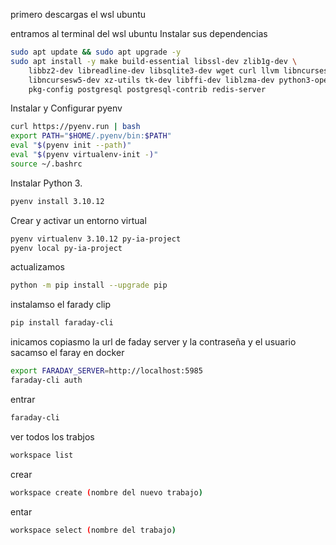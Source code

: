 primero descargas el wsl ubuntu


entramos al terminal del wsl ubuntu 
 Instalar sus  dependencias
```bash
sudo apt update && sudo apt upgrade -y
sudo apt install -y make build-essential libssl-dev zlib1g-dev \
    libbz2-dev libreadline-dev libsqlite3-dev wget curl llvm libncurses5-dev \
    libncursesw5-dev xz-utils tk-dev libffi-dev liblzma-dev python3-openssl \
    pkg-config postgresql postgresql-contrib redis-server

```

Instalar y Configurar pyenv

```bash
curl https://pyenv.run | bash
export PATH="$HOME/.pyenv/bin:$PATH"
eval "$(pyenv init --path)"
eval "$(pyenv virtualenv-init -)"
source ~/.bashrc
```
Instalar Python 3.

```bash
pyenv install 3.10.12
```

Crear y activar un entorno virtual

```bash
pyenv virtualenv 3.10.12 py-ia-project
pyenv local py-ia-project
```
actualizamos
```bash
python -m pip install --upgrade pip
```
instalamso el farady clip
```bash
pip install faraday-cli
```
inicamos copiasmo la url de faday server y la contraseña y el usuario sacamso el faray en docker
```bash
export FARADAY_SERVER=http://localhost:5985
faraday-cli auth
```
entrar
```bash
faraday-cli
```


ver todos los trabjos 
```bash
workspace list
```

crear 
```bash
workspace create (nombre del nuevo trabajo)
```

entar 
```bash
workspace select (nombre del trabajo)
```
